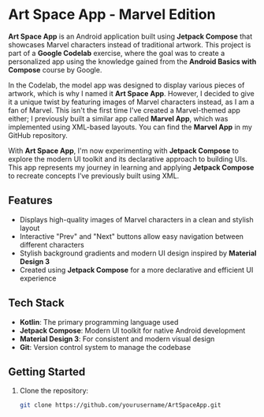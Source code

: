 # Art Space App - Marvel Edition

**Art Space App** is an Android application built using **Jetpack Compose** that showcases Marvel characters instead of traditional artwork. 
This project is part of a **Google Codelab** exercise, where the goal was to create a personalized app using the knowledge gained from the 
**Android Basics with Compose** course by Google.

In the Codelab, the model app was designed to display various pieces of artwork, which is why I named it **Art Space App**. 
However, I decided to give it a unique twist by featuring images of Marvel characters instead, as I am a fan of Marvel. 
This isn't the first time I've created a Marvel-themed app either; I previously built a similar app called **Marvel App**, which was implemented using XML-based layouts. 
You can find the **Marvel App** in my GitHub repository.

With **Art Space App**, I'm now experimenting with **Jetpack Compose** to explore the modern UI toolkit and its declarative approach to building UIs. 
This app represents my journey in learning and applying **Jetpack Compose** to recreate concepts I’ve previously built using XML.

## Features

- Displays high-quality images of Marvel characters in a clean and stylish layout
- Interactive "Prev" and "Next" buttons allow easy navigation between different characters
- Stylish background gradients and modern UI design inspired by **Material Design 3**
- Created using **Jetpack Compose** for a more declarative and efficient UI experience

## Tech Stack

- **Kotlin**: The primary programming language used
- **Jetpack Compose**: Modern UI toolkit for native Android development
- **Material Design 3**: For consistent and modern visual design
- **Git**: Version control system to manage the codebase

## Getting Started

1. Clone the repository:

   ```bash
   git clone https://github.com/yourusername/ArtSpaceApp.git
